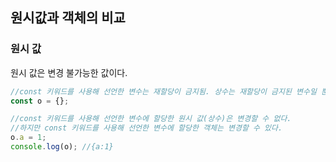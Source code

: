 ## 원시값과 객체의 비교  
### 원시 값  
원시 값은 변경 불가능한 값이다.  

```javascript
//const 키워드를 사용해 선언한 변수는 재할당이 금지됨. 상수는 재할당이 금지된 변수일 뿐이다.
const o = {};

//const 키워드를 사용해 선언한 변수에 할당한 원시 값(상수)은 변경할 수 없다. 
//하지만 const 키워드를 사용해 선언한 변수에 할당한 객체는 변경할 수 있다.
o.a = 1;
console.log(o); //{a:1}
```

